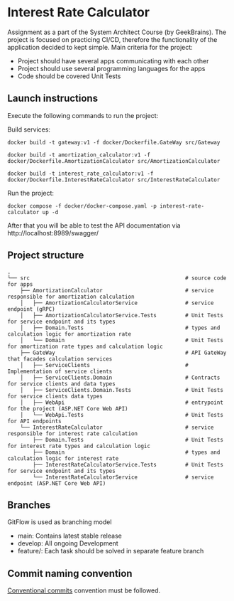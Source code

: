 # Interest Rate Calculator
Assignment as a part of the System Architect Course (by GeekBrains). The project is focused on practicing CI/CD, therefore the functionality of the application decided to kept simple. 
Main criteria for the project:
- Project should have several apps communicating with each other
- Project should use several programming languages for the apps
- Code should be covered Unit Tests

## Launch instructions
Execute the following commands to run the project:

Build services:

```
docker build -t gateway:v1 -f docker/Dockerfile.GateWay src/Gateway
```

```
docker build -t amortization_calculator:v1 -f docker/Dockerfile.AmortizationCalculator src/AmortizationCalculator
```

```
docker build -t interest_rate_calculator:v1 -f docker/Dockerfile.InterestRateCalculator src/InterestRateCalculator
```

Run the project:
```
docker compose -f docker/docker-compose.yaml -p interest-rate-calculator up -d
```

After that you will be able to test the API documentation via http://localhost:8989/swagger/

## Project structure
    .
    └── src                                                 # source code for apps
        ├── AmortizationCalculator                          # service responsible for amortization calculation
        │   ├── AmortizationCalculatorService               # service endpoint (gRPC)
        │   ├── AmortizationCalculatorService.Tests         # Unit Tests for service endpoint and its types
        │   ├── Domain.Tests                                # types and calculation logic for amortization rate
        │   └── Domain                                      # Unit Tests for amortization rate types and calculation logic 
        ├── GateWay                                         # API GateWay that facades calculation services
        │   ├── ServiceClients                              # Implementation of service clients
        │   ├── ServiceClients.Domain                       # Contracts for service clients and data types
        │   ├── ServiceClients.Domain.Tests                 # Unit Tests for service clients data types
        │   ├── WebApi                                      # entrypoint for the project (ASP.NET Core Web API) 
        │   └── WebApi.Tests                                # Unit Tests for API endpoints
        └── InterestRateCalculator                          # service responsible for interest rate calculation
            ├── Domain.Tests                                # Unit Tests for interest rate types and calculation logic
            ├── Domain                                      # types and calculation logic for interest rate
            ├── InterestRateCalculatorService.Tests         # Unit Tests for service endpoint and its types
            └── InterestRateCalculatorService               # service endpoint (ASP.NET Core Web API)
    
## Branches
GitFlow is used as branching model
- main: Contains latest stable release 
- develop: All ongoing Development 
- feature/: Each task should be solved in separate feature branch 


## Commit naming convention
[Conventional commits](https://www.conventionalcommits.org/en/v1.0.0/) convention must be followed.
